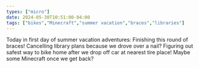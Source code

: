 ```yaml
---
types: ["micro"]
date: 2024-05-30T10:51:00-04:00
tags: ["bikes","Minecraft","summer vacation","braces","libraries"]
---
```

Today in first day of summer vacation adventures: Finishing this round of braces! Cancelling library plans because we drove over a nail? Figuring out safest way to bike home after we drop off car at nearest tire place! Maybe some Minecraft once we get back?

